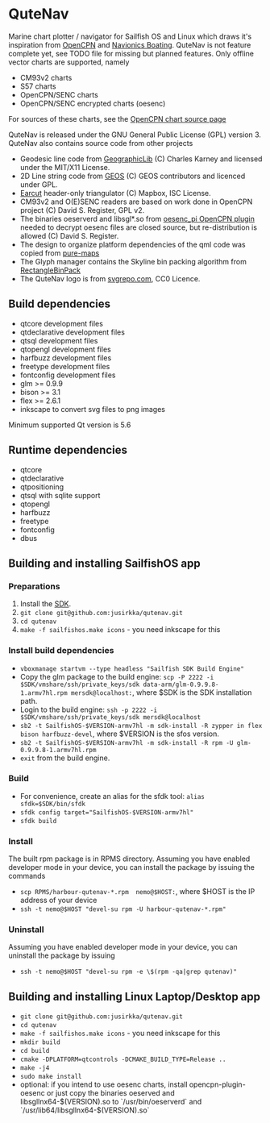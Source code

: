 # QuteNav

Marine chart plotter / navigator for Sailfish OS and Linux which draws it's inspiration
from [OpenCPN](https://opencpn.org) and [Navionics Boating](https://www.navionics.com/apps/navionics-boating ). QuteNav is not feature complete yet, see TODO file for missing but planned features.
Only offline vector charts are supported, namely
- CM93v2 charts
- S57 charts
- OpenCPN/SENC charts
- OpenCPN/SENC encrypted charts (oesenc)

For sources of these charts, see the [OpenCPN chart source page](https://opencpn.org/OpenCPN/info/chartsource.html)

QuteNav is released under the GNU General Public
License (GPL) version 3. QuteNav also contains source code from other projects
- Geodesic line code from [GeographicLib](https://sourceforge.net/projects/geographiclib/) (C)
Charles Karney and licensed under the MIT/X11 License.
- 2D Line string code from [GEOS](https://trac.osgeo.org/geos) (C) GEOS contributors and licenced under GPL.
- [Earcut](https://github.com/mapbox/earcut.hpp) header-only triangulator (C) Mapbox, ISC License.
- CM93v2 and O(E)SENC readers are based on work done in OpenCPN project (C) David S. Register, GPL v2.
- The binaries oeserverd and libsgl*.so from [oesenc_pi OpenCPN plugin](https://github.com/bdbcat/oesenc_pi/)
needed to decrypt oesenc files are closed source, but re-distribution is allowed (C) David S. Register.
- The design to organize platform dependencies of the qml code was copied from [pure-maps](https://github.com/rinigus/pure-maps)
- The Glyph manager contains the Skyline bin packing algorithm from [RectangleBinPack](https://github.com/juj/RectangleBinPack)
- The QuteNav logo is from [svgrepo.com](https://www.svgrepo.com/svg/233528/buoy), CC0 Licence.

## Build dependencies

- qtcore development files
- qtdeclarative development files
- qtsql development files
- qtopengl development files
- harfbuzz development files
- freetype development files
- fontconfig development files
- glm >= 0.9.9
- bison >= 3.1
- flex >= 2.6.1
- inkscape to convert svg files to png images

Minimum supported Qt version is 5.6

## Runtime dependencies

- qtcore
- qtdeclarative
- qtpositioning
- qtsql with sqlite support
- qtopengl
- harfbuzz
- freetype
- fontconfig
- dbus

## Building and installing SailfishOS app

### Preparations

1. Install the [SDK](https://sailfishos.org/wiki/Application_SDK_Installation).
2. `git clone git@github.com:jusirkka/qutenav.git`
3. `cd qutenav`
4. `make -f sailfishos.make icons` - you need inkscape for this

### Install build dependencies

- `vboxmanage startvm --type headless "Sailfish SDK Build Engine"`
- Copy the glm package to the build engine: `scp -P 2222 -i $SDK/vmshare/ssh/private_keys/sdk data-arm/glm-0.9.9.8-1.armv7hl.rpm mersdk@localhost:`, where $SDK is the SDK installation path.
- Login to the build engine: `ssh -p 2222 -i $SDK/vmshare/ssh/private_keys/sdk mersdk@localhost`
- `sb2 -t SailfishOS-$VERSION-armv7hl -m sdk-install -R zypper in flex bison harfbuzz-devel`, where
$VERSION is the sfos version.
- `sb2 -t SailfishOS-$VERSION-armv7hl -m sdk-install -R rpm -U glm-0.9.9.8-1.armv7hl.rpm`
- `exit` from the build engine.

### Build

- For convenience, create an alias for the sfdk tool: `alias sfdk=$SDK/bin/sfdk`
- `sfdk config target="SailfishOS-$VERSION-armv7hl"`
- `sfdk build`

### Install

The built rpm package is in RPMS directory. Assuming you have enabled developer mode in your device, you can install the package by issuing the commands
- `scp RPMS/harbour-qutenav-*.rpm  nemo@$HOST:`, where $HOST is the IP address of your device
- `ssh -t nemo@$HOST "devel-su rpm -U harbour-qutenav-*.rpm"`

### Uninstall

Assuming you have enabled developer mode in your device, you can uninstall the package by issuing
- `ssh -t nemo@$HOST "devel-su rpm -e \$(rpm -qa|grep qutenav)"`

## Building and installing Linux Laptop/Desktop app

- `git clone git@github.com:jusirkka/qutenav.git`
- `cd qutenav`
- `make -f sailfishos.make icons` - you need inkscape for this
- `mkdir build`
- `cd build`
- `cmake -DPLATFORM=qtcontrols -DCMAKE_BUILD_TYPE=Release ..`
- `make -j4`
- `sudo make install`
- optional: if you intend to use oesenc charts, install opencpn-plugin-oesenc or just copy the binaries oeserved and libsgllnx64-$(VERSION).so to `/usr/bin/oeserverd` and `/usr/lib64/libsgllnx64-$(VERSION).so`
